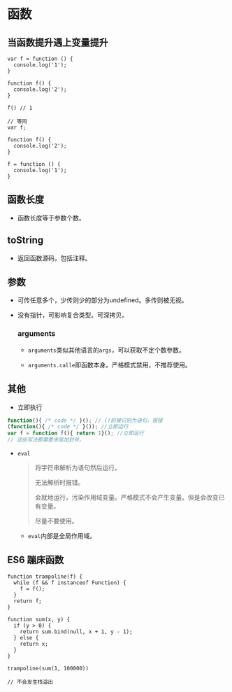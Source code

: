# 函数

## 当函数提升遇上变量提升

```
var f = function () {
  console.log('1');
}

function f() {
  console.log('2');
}

f() // 1

// 等同
var f;

function f() {
  console.log('2');
}

f = function () {
  console.log('1');
}
```

## 函数长度

* 函数长度等于参数个数。

## toString

* 返回函数源码，包括注释。

## 参数

* 可传任意多个，少传则少的部分为undefined。多传则被无视。

* 没有指针，可影响复合类型。可深拷贝。

  ### arguments

  * `arguments`类似其他语言的`args`，可以获取不定个数参数。

  * `arguments.calle`即函数本身。严格模式禁用，不推荐使用。

## 其他

* 立即执行

```javascript
function(){ /* code */ }(); // ()前被识别为语句，报错
(function(){ /* code */ }()); //立即运行
var f = function f(){ return 1}(); //立即运行
// 这些写法都需要末尾加封号。
```

* `eval`

  > 将字符串解析为语句然后运行。
  >
  > 无法解析时报错。
  >
  > 会就地运行，污染作用域变量。严格模式不会产生变量。但是会改变已有变量。
  >
  > 尽量不要使用。
  
  * `eval`内部是全局作用域。

## ES6 蹦床函数

```
function trampoline(f) {
  while (f && f instanceof Function) {
    f = f();
  }
  return f;
}

function sum(x, y) {
  if (y > 0) {
    return sum.bind(null, x + 1, y - 1);
  } else {
    return x;
  }
}

trampoline(sum(1, 100000))

// 不会发生栈溢出
```

